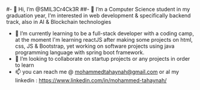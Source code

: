 #- 👋 Hi, I’m @SMIL3Cr4Ck3R
##- 👀 I’m a Computer Science student in my graduation year, I'm interested in web development & specifically backend track, also in AI & Blockchain technologies 
- 🌱 I’m currently learning to be a full-stack developer with a coding camp, at the moment I'm learning reactJS after making some projects on html, css, JS & Bootstrap,
      yet working on software projects using java programming language with spring boot framework.
- 💞️ I’m looking to collaborate on startup projects or any projects in order to learn 
- 📫 you can reach me @ mohammedtahaynah@gmail.com or al my linkedin : https://www.linkedin.com/in/mohammed-tahaynah/
